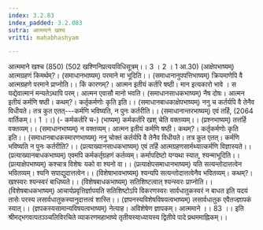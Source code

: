 ```yaml
---
index: 3.2.83
index_padded: 3.2.083
sutra: आत्ममाने खश्च
vritti: mahabhashyam

---
```

 आत्ममाने खश्च (850) (502 खश्णिनिप्रत्ययविधिसूत्रम्।। 3 । 2 । 1 आ.30) (आक्षेपभाष्यम्) आत्मग्रहणं किमर्थम्?। (समाधानभाष्यम्) परमाने मा भूदिति।। (समाधानानुपपत्तिभाष्यम्) क्रियमाणेपि वै आत्मग्रहणे परमाने प्राप्नोति।। किं कारणम्?। आत्मन इतीयं कर्तरि षष्ठी। मान इत्यकारो भावे । स यद्येवात्मानं मन्यतेऽथापि परम्। आत्मन एवासौ मानो भवति। (समाधानसाधकभाष्यम्) नैष दोषः। आत्मन इतीयं कर्मणि षष्ठी। कथम्?। कर्तृकर्मणोः कृति इति।। (समाधानबाधकाक्षेपभाष्यम्) ननु च कर्तर्यपि वै तेनैव विधीयते। तत्र कुत एतत्---कर्मणि भविष्यति, न पुनः कर्तरीति।। (समाधानान्तरभाष्यम्) एवं तर्हि, (2064 वार्तिकम्।। 1 ।।) (- कर्मकर्तरि च-) (भाष्यम्) कर्मकर्तरि खश् चेति वक्तव्यम्।। (प्रश्नभाष्यम्) तत्तर्हि वक्तव्यम्।। (समाधानभाष्यम्) न वक्तव्यम्। आत्मन इतीयं कर्मणि षष्ठी। कथम्?। कर्तृकर्मणोः कृति इति।। (समाधानबाधकस्मारणभाष्यम्) ननु चोक्तं कर्तर्यपि वै तेनैव विधीयते। तत्र कुत एतत्। कर्मणि भविष्यति न पुनः कर्तरीति?।। (प्रत्याख्यानसाधकभाष्यम्) एवं तर्हि आत्मग्रहणसार्मथ्यात्कर्मणि विज्ञास्यते।। (प्रत्याख्यानबाधकभाष्यम्) एवमपि कर्मकर्तृग्रहणं कर्तव्यम्। कर्मापदिष्टो यग्यथा स्यात्, श्यन्माभूदिति।। (प्रत्याक्षेपभाष्यम्) कश्चात्र विशेषः यको वा श्यनो वा।। (प्रत्याक्षेपसमाधानभाष्यम्) यति सत्यन्तोदात्तत्वेन भवितव्यम्। श्यनि सपाद्युदात्तत्वेन।। (विशेषाभावभाष्यम्) श्यन्यपि सत्यन्तोदात्तत्वेनैव भवितव्यम्। कथम्?। खश्स्वरः श्यन्स्वरं बाधिष्यते।। (विशेषबाधकभाष्यम्) सतिशिष्टत्वात् श्यन्स्वरः प्राप्नोति।। (विशेषबाधकभाष्यम्) आचार्यप्रवृत्तिर्ज्ञापयति सतिशिष्टोऽपि विकरणस्वरः सार्वधातुकस्वरं न बाधत इति यदयं तासेः परस्य लसार्वधातुकस्यानुदात्तत्वं शास्ति।। (ज्ञपनस्यविशेषविषयत्वभाष्यम्) लसार्वधातुक एवैतज्ज्ञापकं स्यात्।। (ज्ञपकस्यसामान्यविषयत्वभाष्यम्) नेत्याह। अविशेषेण ज्ञापकम्। आत्ममाने ।। 83 ।। इति श्रीमद्भगवत्पतञ्ञ्चलिविरचिते व्याकरणमहाभाष्ये तृतीयस्याध्यायस्य द्वितीये पादे प्रथममाह्निकम्।। 